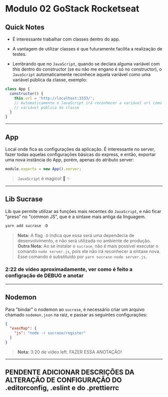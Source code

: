 # Modulo 02 GoStack Rocketseat

## Quick Notes

- É interessante trabalhar com classes dentro do app.

- A vantagem de utilizar classes é que futuramente facilita a realização de testes.

- Lembrando que no `JavaScript`, quando se declara alguma variável com _this_ dentro do constructor (se eu não me engano é só no constructor), o `JavaScript` automaticamente reconhece aquela variável como uma variável pública da classe, exemplo:

```javascript
class App {
  constructor() {
    this.url = 'http://localhost:3333/';
    // Automaticamente o JavaScript irá reconhecer a variável url como uma
    // variável pública da classe
  }
}
```

---

## App

Local onde fica as configurações da aplicação.
É interessante no server, fazer todas aquelas configurações básicas do express, e então, exportar uma nova instância do App, porém, apenas do atributo server:

```javascript
module.exports = new App().server;
```

> `JavaScript` é magico! 🎩 ✨

---

## Lib Sucrase

Lib que permite utilizar as funções mais recentes do `JavaScript`, e não ficar "preso" no "common JS", que é a síntaxe mais antiga da linguagem.

```javascript
yarn add sucrase -D
```

> **Nota:** A flag `-D` indica que essa será uma dependecia de desenvolvimento, e não será utilizada no ambiente de produção.
> **Outra Nota:** Ao se instalar o `sucrase`, não é mais possível executar o comando `node server.js`, pois ele não irá reconhecer a síntaxe nova. Esse comando é substituído por `yarn sucrase-node server.js`.

### 2:22 de vídeo aproximadamente, ver como é feito a configração de DEBUG e anotar

---

## Nodemon

Para "bindar" o nodemon ao `sucrase`, é necessário criar um arquivo chamado `nodemon.json` na raiz, e passar as seguintes configurações:

```json
{
  "execMap": {
    "js": "node -r sucrase/register"
  }
}
```

> **Nota:** 3:20 de vídeo left. FAZER ESSA ANOTAÇÃO!

---

## PENDENTE ADICIONAR DESCRIÇÕES DA ALTERAÇÃO DE CONFIGURAÇÃO DO .editorconfig, .eslint e do .prettierrc
